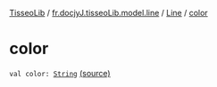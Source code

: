 [TisseoLib](../../index.md) / [fr.docjyJ.tisseoLib.model.line](../index.md) / [Line](index.md) / [color](./color.md)

# color

`val color: `[`String`](https://kotlinlang.org/api/latest/jvm/stdlib/kotlin/-string/index.html) [(source)](https://github.com/docjyJ/TisseoLib/tree/master/src/main/kotlin/fr/docjyJ/tisseoLib/model/line/Line.kt#L7)